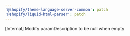 ```yaml
---
'@shopify/theme-language-server-common': patch
'@shopify/liquid-html-parser': patch
---
```


[Internal] Modify paramDescription to be null when empty
